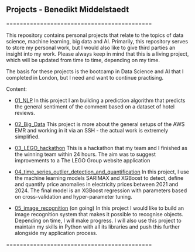 
## Projects - Benedikt Middelstaedt
===========================================

This repository contains personal projects that relate to the topics of data science, machine learning, big data and AI. Primarily, this repository serves to store my personal work, but I would also like to give third parties an insight into my work. Please always keep in mind that this is a living project, which will be updated from time to time, depending on my time. 

The basis for these projects is the bootcamp in Data Science and AI that I completed in London, but I need and want to continue practising.

Content:

- [01_NLP](/01_NLP_hotel_review/BM_NLP_hotel_review.ipynb)
    In this project I am building a prediction algorithm that predicts the general sentiment of the comment based on a dataset of hotel reviews.  

- [02_Big_Data](/02_Big_Data/)
    This project is more about the general setups of the AWS EMR and working in it via an SSH - the actual work is extremely simplified. 

- [03_LEGO_hackathon](/03_LEGO_Hackathon/README.md)
    This is a hackathon that my team and I finished as the winning team within 24 hours. The aim was to suggest improvements to a The LEGO Group website application 

- [04_time_series_outlier_detection_and_quantification](https://github.com/bennymiddel/time_series_project)
    In this project, I use the machine learning models SARIMAX and XGBoost to detect, define and quantify price anomalies in electricity prices between 2021 and 2024. The final model is an XGBoost regression with parameters based on cross-validation and hyper-parameter tuning.

- [05_image_recognition](/05_image_recognition/)
    (on going) In this project I would like to build an image recognition system that makes it possible to recognise objects. Depending on time, I will make progress. I will also use this project to maintain my skills in Python with all its libraries and push this further alongside my application process. 
    

===========================================


